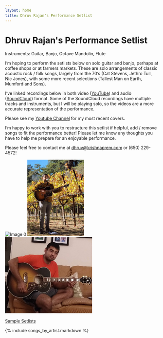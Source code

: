 ```yaml
---
layout: home
title: Dhruv Rajan's Performance Setlist
---
```


# Dhruv Rajan's Performance Setlist

Instruments: Guitar, Banjo, Octave Mandolin, Flute

I’m hoping to perform the setlists below on solo guitar and banjo, perhaps at coffee shops or at farmers markets. These are solo arrangements of classic acoustic rock / folk songs, largely from the 70’s (Cat Stevens, Jethro Tull, Nic Jones), with some more recent selections (Tallest Man on Earth, Mumford and Sons).

I’ve linked recordings below in both video ([YouTube](https://www.youtube.com/channel/UCa_LjjQKzbIQUqj-WOH1m7Q)) and audio ([SoundCloud](https://soundcloud.com/dhruv-rajan)) format. Some of the SoundCloud recordings have multiple tracks and instruments, but I will be playing solo, so the videos are a more accurate representation of the performance.

Please see my [Youtube Channel](https://www.youtube.com/channel/UCa_LjjQKzbIQUqj-WOH1m7Q) for my most recent covers.

I’m happy to work with you to restructure this setlist if helpful, add / remove songs to fit the performance better! Please let me know any thoughts you have to help me prepare for an enjoyable performance. 

Please feel free to contact me at [dhruv@krishnaprem.com](mailto:dhruv@krishnaprem.com) or (650) 229-4572!

<div class="image-container">
  <img src="images/first-friday.jpg" alt="Image 0" height="250px" float="left">
  <span></span>
  <img src="images/winery.jpg" alt="Image 1" height="250px" float="left">
  <span></span>
  <img src="images/home.jpg" alt="Image 2" height="250px" float="right">
</div>

[Sample Setlists](/pages/setlists.html)

{% include songs_by_artist.markdown %}
